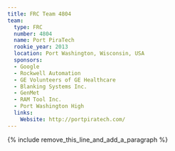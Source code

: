 ```yaml
---
title: FRC Team 4804
team:
  type: FRC
  number: 4804
  name: Port PiraTech
  rookie_year: 2013
  location: Port Washington, Wisconsin, USA
  sponsors:
  - Google
  - Rockwell Automation
  - GE Volunteers of GE Healthcare
  - Blanking Systems Inc.
  - GenMet
  - RAM Tool Inc.
  - Port Washington High
  links:
    Website: http://portpiratech.com/
---
```


{% include remove_this_line_and_add_a_paragraph %}